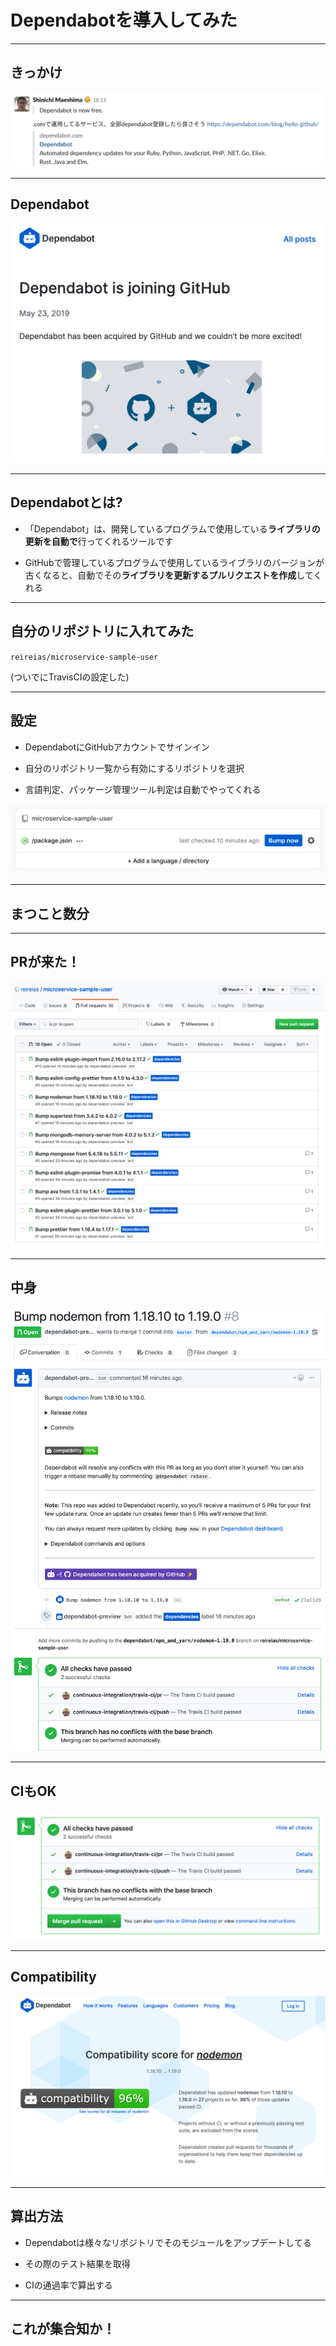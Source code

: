 # Dependabotを導入してみた

---

## きっかけ
![slack](slack.png)

---

## Dependabot
![Dependabot](dependabot.png)

---

## Dependabotとは?

- 「Dependabot」は、開発しているプログラムで使用している**ライブラリの更新を自動で**行ってくれるツールです

- GitHubで管理しているプログラムで使用しているライブラリのバージョンが古くなると、自動でその**ライブラリを更新するプルリクエストを作成**してくれる

---

## 自分のリポジトリに入れてみた

`reireias/microservice-sample-user`

(ついでにTravisCIの設定した)

---

## 設定

- DependabotにGitHubアカウントでサインイン

- 自分のリポジトリ一覧から有効にするリポジトリを選択

- 言語判定、パッケージ管理ツール判定は自動でやってくれる

![Dependabot2](dependabot2.png)

---

## まつこと数分

---

## PRが来た！

![pr1](pr1.png)

---

## 中身

![pr2](pr2.png)

---

## CIもOK

![ci](ci.png)

---

## Compatibility

![Compatibility](compatibility.png)

---

## 算出方法

- Dependabotは様々なリポジトリでそのモジュールをアップデートしてる

- その際のテスト結果を取得

- CIの通過率で算出する

---

## これが集合知か！
